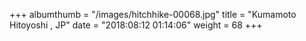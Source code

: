 +++
albumthumb = "/images/hitchhike-00068.jpg"
title = "Kumamoto Hitoyoshi , JP"
date = "2018:08:12 01:14:06"
weight = 68
+++
